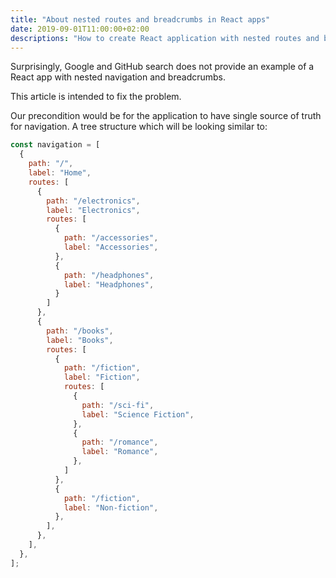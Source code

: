 ```yaml
---
title: "About nested routes and breadcrumbs in React apps"
date: 2019-09-01T11:00:00+02:00
descriptions: "How to create React application with nested routes and breadcrumbs."
---
```


Surprisingly, Google and GitHub search does not provide an
example of a React app with nested navigation and breadcrumbs.

This article is intended to fix the problem.

Our precondition would be for the application to have single source
of truth for navigation. A tree structure which will be looking similar to:


```jsx
const navigation = [
  {
    path: "/",
    label: "Home",
    routes: [
      {
        path: "/electronics",
        label: "Electronics",
        routes: [
          {
            path: "/accessories",
            label: "Accessories",
          },
          {
            path: "/headphones",
            label: "Headphones",
          }
        ]
      },
      {
        path: "/books",
        label: "Books",
        routes: [
          {
            path: "/fiction",
            label: "Fiction",
            routes: [
              {
                path: "/sci-fi",
                label: "Science Fiction",
              },
              {
                path: "/romance",
                label: "Romance",
              },
            ]
          },
          {
            path: "/fiction",
            label: "Non-fiction",
          },
        ],
      },
    ],
  },
];
```


